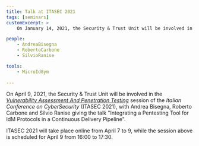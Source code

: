 ```yaml
---
title: Talk at ITASEC 2021
tags: [seminars]
customExcerpt: >
    On January 14, 2021, the Security & Trust Unit will be involved in the Finance Sector Security on-Line Training Workshop "Recent Security Advances in the Finance Sector", with Marco Pernpruner holding the webinar "Automated Security and Risk Analysis of Strong Customer Authentication Solutions for the PSD2".

people:
    - AndreaBisegna
    - RobertoCarbone
    - SilvioRanise

tools:
    - MicroIdGym
     
---
```


On April 9, 2021, the Security & Trust Unit will be involved in the [*Vulnerability Assessment And Penetration Testing*](https://itasec.it/scientific-technical/vulnerability-assessment-and-penetration-testing/) session of the *Italian Conference on CyberSecurity* (ITASEC 2021), with Andrea Bisegna, Roberto Carbone and Silvio Ranise giving the talk "Integrating a Pentesting Tool for IdM Protocols in a Continuous Delivery Pipeline".

ITASEC 2021 will take place online from April 7 to 9, while the session above is scheduled for April 9 from 16:00 to 17:30.